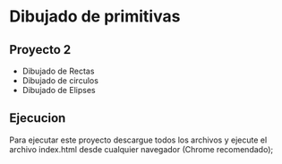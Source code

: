 # Dibujado de primitivas

## Proyecto 2

* Dibujado de Rectas
* Dibujado de circulos
* Dibujado de Elipses

## Ejecucion

Para ejecutar este proyecto descargue todos los archivos y ejecute el archivo index.html desde cualquier navegador (Chrome recomendado);
